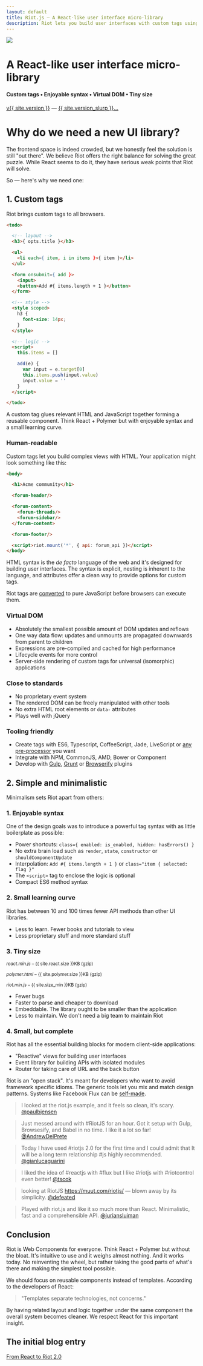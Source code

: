 ```yaml
---
layout: default
title: Riot.js — A React-like user interface micro-library
description: Riot lets you build user interfaces with custom tags using simple and enjoyable syntax. It uses a virtual DOM similar to React but faster. Riot is very tiny compared to industry standards. We think there is a clear need for another UI library.
---
```


<div id="hero">
  <img src="/img/logo/riot240x.png">
  <h1>A React-like user interface micro-library</h1>
  <h4>Custom tags • Enjoyable syntax • Virtual DOM • Tiny size</h4>

  <div id="version-slurp">
    <a href="/download/" class="tag blue">v{{ site.version }}</a> &mdash;
    <a href="/release-notes/">{{ site.version_slurp }}&hellip;</a>
  </div>

</div>


# Why do we need a new UI library?

The frontend space is indeed crowded, but we honestly feel the solution is still "out there". We believe Riot offers the right balance for solving the great puzzle. While React seems to do it, they have serious weak points that Riot will solve.

So — here's why we need one:


## 1. Custom tags

Riot brings custom tags to all browsers.

``` html
<todo>

  <!-- layout -->
  <h3>{ opts.title }</h3>

  <ul>
    <li each={ item, i in items }>{ item }</li>
  </ul>

  <form onsubmit={ add }>
    <input>
    <button>Add #{ items.length + 1 }</button>
  </form>

  <!-- style -->
  <style scoped>
    h3 {
      font-size: 14px;
    }
  </style>

  <!-- logic -->
  <script>
    this.items = []

    add(e) {
      var input = e.target[0]
      this.items.push(input.value)
      input.value = ''
    }
  </script>

</todo>
```

A custom tag glues relevant HTML and JavaScript together forming a reusable component. Think React + Polymer but with enjoyable syntax and a small learning curve.


### Human-readable

Custom tags let you build complex views with HTML. Your application might look something like this:

``` html
<body>

  <h1>Acme community</h1>

  <forum-header/>

  <forum-content>
    <forum-threads/>
    <forum-sidebar/>
  </forum-content>

  <forum-footer/>

  <script>riot.mount('*', { api: forum_api })</script>
</body>
```

HTML syntax is the *de facto* language of the web and it's designed for building user interfaces. The syntax is explicit, nesting is inherent to the language, and attributes offer a clean way to provide options for custom tags.

Riot tags are [converted](/guide/compiler/) to pure JavaScript before browsers can execute them.


### Virtual DOM
- Absolutely the smallest possible amount of DOM updates and reflows
- One way data flow: updates and unmounts are propagated downwards from parent to children
- Expressions are pre-compiled and cached for high performance
- Lifecycle events for more control
- Server-side rendering of custom tags for universal (isomorphic) applications


### Close to standards
- No proprietary event system
- The rendered DOM can be freely manipulated with other tools
- No extra HTML root elements or `data-` attributes
- Plays well with jQuery


### Tooling friendly
- Create tags with ES6, Typescript, CoffeeScript, Jade, LiveScript or [any pre-processor](/guide/compiler/#pre-processors) you want
- Integrate with NPM, CommonJS, AMD, Bower or Component
- Develop with [Gulp](https://github.com/e-jigsaw/gulp-riot), [Grunt](https://github.com/ariesjia/grunt-riot) or [Browserify](https://github.com/jhthorsen/riotify) plugins



## 2. Simple and minimalistic

Minimalism sets Riot apart from others:


### 1. Enjoyable syntax

One of the design goals was to introduce a powerful tag syntax with as little boilerplate as possible:

- Power shortcuts: `class={ enabled: is_enabled, hidden: hasErrors() }`
- No extra brain load such as `render`, `state`, `constructor` or `shouldComponentUpdate`
- Interpolation: `Add #{ items.length + 1 }` or `class="item { selected: flag }"`
- The `<script>` tag to enclose the logic is optional
- Compact ES6 method syntax


### 2. Small learning curve

Riot has between 10 and 100 times fewer API methods than other UI libraries.

- Less to learn. Fewer books and tutorials to view
- Less proprietary stuff and more standard stuff


### 3. Tiny size

<small><em>react.min.js</em> – {{ site.react.size }}KB (gzip)</small>
<span class="bar red" style="width: {{ site.react.size | divided_by: site.polymer.size | times: 100 }}%"></span>

<small><em>polymer.html</em> – {{ site.polymer.size }}KB (gzip)</small>
<span class="bar red"></span>

<small><em>riot.min.js</em> – {{ site.size_min }}KB (gzip)</small>
<span class="bar blue" style="width: {{ site.size_min | divided_by: site.react.size | times: 100 }}%"></span>

- Fewer bugs
- Faster to parse and cheaper to download
- Embeddable. The library ought to be smaller than the application
- Less to maintain. We don't need a big team to maintain Riot



### 4. Small, but complete

Riot has all the essential building blocks for modern client-side applications:

- "Reactive" views for building user interfaces
- Event library for building APIs with isolated modules
- Router for taking care of URL and the back button

Riot is an "open stack". It's meant for developers who want to avoid framework specific idioms. The generic tools let you mix and match design patterns. Systems like Facebook Flux can be [self-made](https://github.com/jimsparkman/RiotControl).


> I looked at the riot.js example, and it feels so clean, it's scary. [@paulbjensen](https://twitter.com/paulbjensen/status/558378720403419137)

> Just messed around with #RiotJS for an hour. Got it setup with Gulp, Browsesify, and Babel in no time. I like it a lot so far! [@AndrewDelPrete](https://twitter.com/AndrewDelPrete/status/630976295011127296)

> Today I have used #riotjs 2.0 for the first time and I could admit that It will be a long term relationship #js highly recommended. [@gianlucaguarini](https://twitter.com/gianlucaguarini/status/559756081862574080)

> I liked the idea of #reactjs with #flux but I like #riotjs with #riotcontrol even better!
[@tscok](https://twitter.com/tscok/status/580509124598829056)

> looking at RiotJS https://muut.com/riotjs/ — blown away by its simplicity. [@defeated](https://twitter.com/defeated/status/559215403541757952)

> Played with riot.js and like it so much more than React. Minimalistic, fast and a comprehensible API. [@juriansluiman](https://twitter.com/juriansluiman/status/560399379035865088)


## Conclusion

Riot is Web Components for everyone. Think React + Polymer but without the bloat. It's intuitive to use and it weighs almost nothing. And it works today. No reinventing the wheel, but rather taking the good parts of what's there and making the simplest tool possible.

We should focus on reusable components instead of templates. According to the developers of React:

> "Templates separate technologies, not concerns."

By having related layout and logic together under the same component the overall system becomes cleaner. We respect React for this important insight.


## The initial blog entry

[From React to Riot 2.0](https://muut.com/blog/technology/riot-2.0/)


